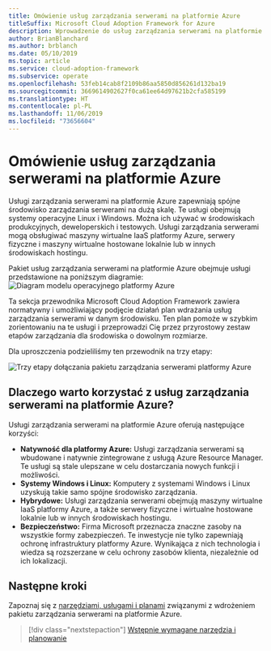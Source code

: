 ```yaml
---
title: Omówienie usług zarządzania serwerami na platformie Azure
titleSuffix: Microsoft Cloud Adoption Framework for Azure
description: Wprowadzenie do usług zarządzania serwerami na platformie Azure
author: BrianBlanchard
ms.author: brblanch
ms.date: 05/10/2019
ms.topic: article
ms.service: cloud-adoption-framework
ms.subservice: operate
ms.openlocfilehash: 53feb14cab8f2109b86aa5850d856261d132ba19
ms.sourcegitcommit: 3669614902627f0ca61ee64d97621b2cfa585199
ms.translationtype: HT
ms.contentlocale: pl-PL
ms.lasthandoff: 11/06/2019
ms.locfileid: "73656604"
---
```

# <a name="overview-of-azure-server-management-services"></a>Omówienie usług zarządzania serwerami na platformie Azure

Usługi zarządzania serwerami na platformie Azure zapewniają spójne środowisko zarządzania serwerami na dużą skalę. Te usługi obejmują systemy operacyjne Linux i Windows. Można ich używać w środowiskach produkcyjnych, deweloperskich i testowych. Usługi zarządzania serwerami mogą obsługiwać maszyny wirtualne IaaS platformy Azure, serwery fizyczne i maszyny wirtualne hostowane lokalnie lub w innych środowiskach hostingu.

Pakiet usług zarządzania serwerami na platformie Azure obejmuje usługi przedstawione na poniższym diagramie: ![Diagram modelu operacyjnego platformy Azure](./media/operations-diagram.png)

Ta sekcja przewodnika Microsoft Cloud Adoption Framework zawiera normatywny i umożliwiający podjęcie działań plan wdrażania usług zarządzania serwerami w danym środowisku. Ten plan pomoże w szybkim zorientowaniu na te usługi i przeprowadzi Cię przez przyrostowy zestaw etapów zarządzania dla środowiska o dowolnym rozmiarze.

Dla uproszczenia podzieliliśmy ten przewodnik na trzy etapy:

![Trzy etapy dołączania pakietu zarządzania serwerami platformy Azure](./media/operations-stages.png)

<!-- markdownlint-disable MD026 -->

## <a name="why-use-azure-server-management-services"></a>Dlaczego warto korzystać z usług zarządzania serwerami na platformie Azure?

Usługi zarządzania serwerami na platformie Azure oferują następujące korzyści:

- **Natywność dla platformy Azure:** Usługi zarządzania serwerami są wbudowane i natywnie zintegrowane z usługą Azure Resource Manager. Te usługi są stale ulepszane w celu dostarczania nowych funkcji i możliwości.
- **Systemy Windows i Linux:** Komputery z systemami Windows i Linux uzyskują takie samo spójne środowisko zarządzania.
- **Hybrydowe:** Usługi zarządzania serwerami obejmują maszyny wirtualne IaaS platformy Azure, a także serwery fizyczne i wirtualne hostowane lokalnie lub w innych środowiskach hostingu.
- **Bezpieczeństwo:** Firma Microsoft przeznacza znaczne zasoby na wszystkie formy zabezpieczeń. Te inwestycje nie tylko zapewniają ochronę infrastruktury platformy Azure. Wynikająca z nich technologia i wiedza są rozszerzane w celu ochrony zasobów klienta, niezależnie od ich lokalizacji.

## <a name="next-steps"></a>Następne kroki

Zapoznaj się z [narzędziami, usługami i planami](./prerequisites.md) związanymi z wdrożeniem pakietu zarządzania serwerami na platformie Azure.

> [!div class="nextstepaction"]
> [Wstępnie wymagane narzędzia i planowanie](./prerequisites.md)
